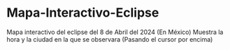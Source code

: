 # Mapa-Interactivo-Eclipse

Mapa interactivo del eclipse del 8 de Abril del 2024 (En México)
Muestra la hora y la ciudad en la que se observara (Pasando el cursor por encima)
